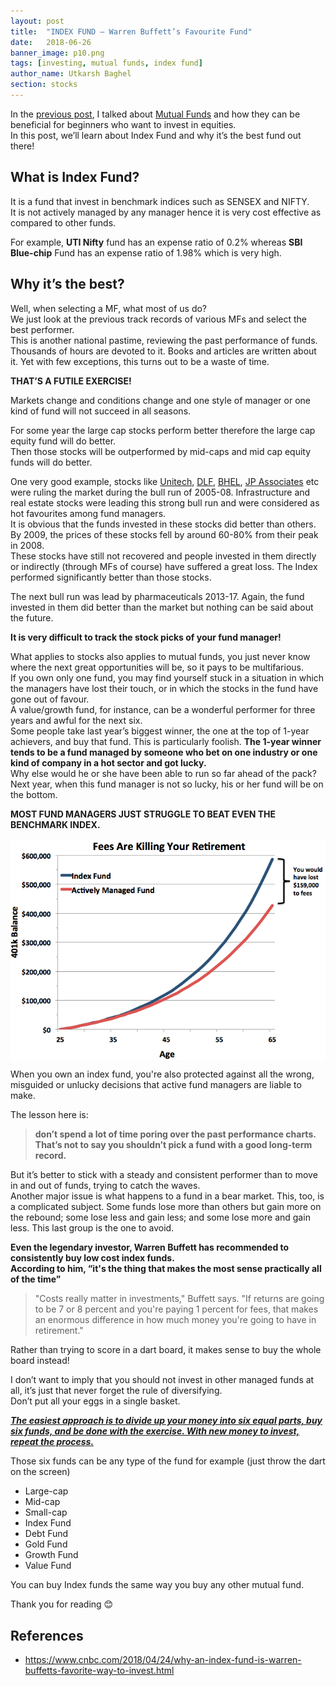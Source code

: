 ```yaml
---
layout: post
title:  "INDEX FUND – Warren Buffett’s Favourite Fund"
date:   2018-06-26
banner_image: p10.png
tags: [investing, mutual funds, index fund]
author_name: Utkarsh Baghel
section: stocks
---
```


In the [previous post](https://investingknights.com/2018/06/23/introduction-to-mutual-funds/), I talked about [Mutual Funds](https://www.investopedia.com/terms/m/mutualfund.asp) and how they can be beneficial for beginners who want to invest in equities.<br/>
In this post, we’ll learn about Index Fund and why it’s the best fund out there!

## What is Index Fund?
It is a fund that invest in benchmark indices such as SENSEX and NIFTY.<br/>
It is not actively managed by any manager hence it is very cost effective as compared to other funds.

For example, **UTI Nifty** fund has an expense ratio of 0.2% whereas **SBI Blue-chip** Fund has an expense ratio of 1.98% which is very high.

## Why it’s the best?
Well, when selecting a MF, what most of us do?<br/>
We just look at the previous track records of various MFs and select the best performer.<br/>
This is another national pastime, reviewing the past performance of funds. Thousands of hours are devoted to it. Books and articles are written about it. Yet with few exceptions, this turns out to be a waste of time.

**THAT’S A FUTILE EXERCISE!**

Markets change and conditions change and one style of manager or one kind of fund will not succeed in all seasons.

For some year the large cap stocks perform better therefore the large cap equity fund will do better.<br/> 
Then those stocks will be outperformed by mid-caps and mid cap equity funds will do better.

One very good example, stocks like [Unitech](https://www.moneycontrol.com/india/stockpricequote/construction-contracting-civil/unitech/U), [DLF](https://www.moneycontrol.com/india/stockpricequote/construction-contracting-real-estate/dlf/D04), [BHEL](https://www.moneycontrol.com/india/stockpricequote/infrastructure-general/bharatheavyelectricals/BHE), [JP Associates](https://www.moneycontrol.com/india/stockpricequote/infrastructure-general/jaiprakashassociates/JA02) etc were ruling the market during the bull run of 2005-08. Infrastructure and real estate stocks were leading this strong bull run and were considered as hot favourites among fund managers.<br/>
It is obvious that the funds invested in these stocks did better than others.<br/>
By 2009, the prices of these stocks fell by around 60-80% from their peak in 2008.<br/>
These stocks have still not recovered and people invested in them directly or indirectly (through MFs of course) have suffered a great loss. The Index performed significantly better than those stocks.

The next bull run was lead by pharmaceuticals 2013-17. Again, the fund invested in them did better than the market but nothing can be said about the future.

**It is very difficult to track the stock picks of your fund manager!**

What applies to stocks also applies to mutual funds, you just never know where the next great opportunities will be, so it pays to be multifarious.<br/>
If you own only one fund, you may find yourself stuck in a situation in which the managers have lost their touch, or in which the stocks in the fund have gone out of favour.<br/>
A value/growth fund, for instance, can be a wonderful performer for three years and awful for the next six.<br/>
Some people take last year’s biggest winner, the one at the top of 1-year achievers, and buy that fund. This is particularly foolish. **The 1-year winner tends to be a fund managed by someone who bet on one industry or one kind of company in a hot sector and got lucky.**<br/> 
Why else would he or she have been able to run so far ahead of the pack?<br/>
Next year, when this fund manager is not so lucky, his or her fund will be on the bottom.

**MOST FUND MANAGERS JUST STRUGGLE TO BEAT EVEN THE BENCHMARK INDEX.**

<a href="/images/posts/p10_1.png" data-lightbox="Fund Graph" data-title="Fund Graph">
  <img src="/images/posts/p10_1.png" alt="Fund Graph" style="display: block; margin-left: auto; margin-right: auto;"/>
</a>

When you own an index fund, you're also protected against all the wrong, misguided or unlucky decisions that active fund managers are liable to make.

The lesson here is: 
> **don’t spend a lot of time poring over the past performance charts. That’s not to say you shouldn’t pick a fund with a good long-term record.**

But it’s better to stick with a steady and consistent performer than to move in and out of funds, trying to catch the waves.<br/>
Another major issue is what happens to a fund in a bear market. This, too, is a complicated subject. Some funds lose more than others but gain more on the rebound; some lose less and gain less; and some lose more and gain less. This last group is the one to avoid.

**Even the legendary investor, Warren Buffett has recommended to consistently buy low cost index funds.**<br/>
**According to him, “it's the thing that makes the most sense practically all of the time”**

> "Costs really matter in investments," Buffett says. "If returns are going to be 7 or 8 percent and you're paying 1 percent for fees, that makes an enormous difference in how much money you're going to have in retirement."

Rather than trying to score in a dart board, it makes sense to buy the whole board instead!

I don’t want to imply that you should not invest in other managed funds at all, it’s just that never forget the rule of diversifying.<br/>
Don’t put all your eggs in a single basket.

**_<u>The easiest approach is to divide up your money into six equal parts, buy six funds, and be done with the exercise. With new money to invest, repeat the process.</u>_**

Those six funds can be any type of the fund for example (just throw the dart on the screen)
* Large-cap
* Mid-cap
* Small-cap
* Index Fund
* Debt Fund
* Gold Fund
* Growth Fund
* Value Fund

You can buy Index funds the same way you buy any other mutual fund.

Thank you for reading 😊

## References
* https://www.cnbc.com/2018/04/24/why-an-index-fund-is-warren-buffetts-favorite-way-to-invest.html